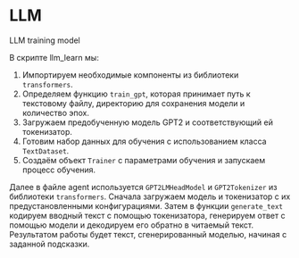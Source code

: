 # LLM
LLM training model 



В скрипте llm_learn мы:
1. Импортируем необходимые компоненты из библиотеки `transformers`.
2. Определяем функцию `train_gpt`, которая принимает путь к текстовому файлу, директорию для сохранения модели и количество эпох.
3. Загружаем предобученную модель GPT2 и соответствующий ей токенизатор.
4. Готовим набор данных для обучения с использованием класса `TextDataset`.
5. Создаём объект `Trainer` с параметрами обучения и запускаем процесс обучения.

Далее в файле agent используется `GPT2LMHeadModel` и `GPT2Tokenizer` из библиотеки `transformers`. 
Сначала загружаем модель и токенизатор с их предустановленными конфигурациями.
Затем в функции `generate_text` кодируем вводный текст с помощью токенизатора, генерируем ответ с помощью модели и декодируем его обратно в читаемый текст. 
Результатом работы будет текст, сгенерированный моделью, начиная с заданной подсказки.
